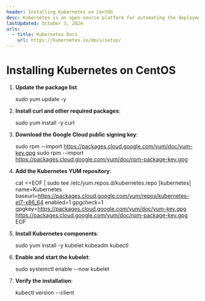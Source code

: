 ```yaml
---
header: Installing Kubernetes on CentOS
desc: Kubernetes is an open-source platform for automating the deployment, scaling, and management of containerized applications across clusters of machines.
lastUpdated: October 3, 2024
urls:
  - title: Kubernetes Docs
    url: https://kubernetes.io/docs/setup/
---
```


# Installing Kubernetes on CentOS

1. **Update the package list**:
   
   sudo yum update -y

2. **Install curl and other required packages**:
   
   sudo yum install -y curl

3. **Download the Google Cloud public signing key**:
   
   sudo rpm --import https://packages.cloud.google.com/yum/doc/yum-key.gpg
   sudo rpm --import https://packages.cloud.google.com/yum/doc/rpm-package-key.gpg

4. **Add the Kubernetes YUM repository**:
   
   cat <<EOF | sudo tee /etc/yum.repos.d/kubernetes.repo
   [kubernetes]
   name=Kubernetes
   baseurl=https://packages.cloud.google.com/yum/repos/kubernetes-el7-x86_64
   enabled=1
   gpgcheck=1
   gpgkey=https://packages.cloud.google.com/yum/doc/yum-key.gpg
   https://packages.cloud.google.com/yum/doc/rpm-package-key.gpg
   EOF

5. **Install Kubernetes components**:
   
   sudo yum install -y kubelet kubeadm kubectl

6. **Enable and start the kubelet**:
   
   sudo systemctl enable --now kubelet

7. **Verify the installation**:
   
   kubectl version --client
